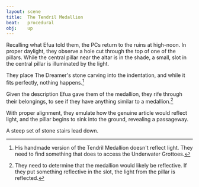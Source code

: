 ```yaml
---
layout: scene
title:  The Tendril Medallion
beat:   procedural
obj:    up
---
```



Recalling what Efua told them, the PCs return to the ruins at high-noon.
In proper daylight, they observe a hole cut through the top of one of the pillars.
While the central pillar near the altar is in the shade,
a small, slot in the central pillar is illuminated by the light.

They place The Dreamer's stone carving into the indentation,
and while it fits perfectly, nothing happens.[^light]

[^light]:
    His handmade version of the Tendril Medallion doesn't reflect light.
    They need to find something that does to access the Underwater Grottoes.

Given the description Efua gave them of the medallion,
they rife through their belongings,
to see if they have anything similar to a medallion.[^foil]

[^foil]:
    They need to determine that the medallion would likely be reflective.
    If they put something reflective in the slot, the light from the pillar is reflected.


With proper alignment, they emulate how the genuine article would reflect light,
and the pillar begins to sink into the ground, revealing a passageway.

A steep set of stone stairs lead down.











